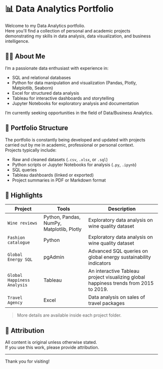 # 📊 Data Analytics Portfolio

Welcome to my Data Analytics portfolio.  
Here you'll find a collection of personal and academic projects demonstrating my skills in data analysis, data visualization, and business intelligence.

## 👨‍💻 About Me

I’m a passionate data enthusiast with experience in:

- SQL and relational databases  
- Python for data manipulation and visualization (Pandas, Plotly, Matplotlib, Seaborn)  
- Excel for structured data analysis  
- Tableau for interactive dashboards and storytelling  
- Jupyter Notebooks for exploratory analysis and documentation

I’m currently seeking opportunities in the field of Data/Business Analytics.

## 📁 Portfolio Structure

The portfolio is constantly being developed and updated with projects carried out by me in academic, professional or personal context.   
Projects typically include:

- Raw and cleaned datasets (`.csv`, `.xlsx`, or `.sql`)
- Python scripts or Jupyter Notebooks for analysis (`.py`, `.ipynb`)
- SQL queries
- Tableau dashboards (linked or exported)
- Project summaries in PDF or Markdown format

## 📌 Highlights

| Project | Tools | Description |
|--------|-------|-------------|
| `Wine reviews` | Python, Pandas, NumPy, Matplotlib, Plotly | Exploratory data analysis on wine quality dataset |
| `Fashion catalogue` | Python | Exploratory data analysis on wine quality dataset |
| `Global Energy SQL` | pgAdmin | Advanced SQL queries on global energy sustainability indicators |
| `Global Happiness Analysis` | Tableau | An interactive Tableau project visualizing global happiness trends from 2015 to 2019.|
| `Travel Agency` | Excel | Data analysis on sales of travel packages |

> More details are available inside each project folder.

## 🧾 Attribution

All content is original unless otherwise stated.  
If you use this work, please provide attribution.

---

Thank you for visiting!


